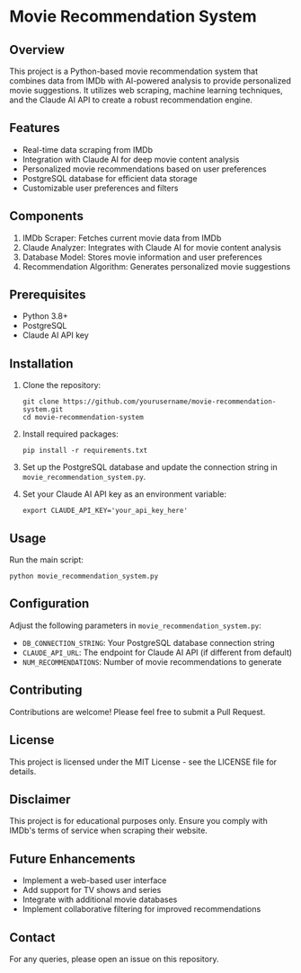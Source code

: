 # Movie Recommendation System

## Overview

This project is a Python-based movie recommendation system that combines data from IMDb with AI-powered analysis to provide personalized movie suggestions. It utilizes web scraping, machine learning techniques, and the Claude AI API to create a robust recommendation engine.

## Features

- Real-time data scraping from IMDb
- Integration with Claude AI for deep movie content analysis
- Personalized movie recommendations based on user preferences
- PostgreSQL database for efficient data storage
- Customizable user preferences and filters

## Components

1. IMDb Scraper: Fetches current movie data from IMDb
2. Claude Analyzer: Integrates with Claude AI for movie content analysis
3. Database Model: Stores movie information and user preferences
4. Recommendation Algorithm: Generates personalized movie suggestions

## Prerequisites

- Python 3.8+
- PostgreSQL
- Claude AI API key

## Installation

1. Clone the repository:
   ```
   git clone https://github.com/yourusername/movie-recommendation-system.git
   cd movie-recommendation-system
   ```

2. Install required packages:
   ```
   pip install -r requirements.txt
   ```

3. Set up the PostgreSQL database and update the connection string in `movie_recommendation_system.py`.

4. Set your Claude AI API key as an environment variable:
   ```
   export CLAUDE_API_KEY='your_api_key_here'
   ```

## Usage

Run the main script:

```
python movie_recommendation_system.py
```

## Configuration

Adjust the following parameters in `movie_recommendation_system.py`:

- `DB_CONNECTION_STRING`: Your PostgreSQL database connection string
- `CLAUDE_API_URL`: The endpoint for Claude AI API (if different from default)
- `NUM_RECOMMENDATIONS`: Number of movie recommendations to generate

## Contributing

Contributions are welcome! Please feel free to submit a Pull Request.

## License

This project is licensed under the MIT License - see the LICENSE file for details.

## Disclaimer

This project is for educational purposes only. Ensure you comply with IMDb's terms of service when scraping their website.

## Future Enhancements

- Implement a web-based user interface
- Add support for TV shows and series
- Integrate with additional movie databases
- Implement collaborative filtering for improved recommendations

## Contact

For any queries, please open an issue on this repository.

